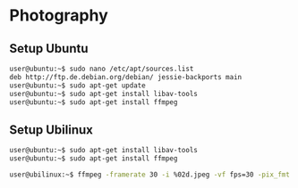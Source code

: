 # Photography

## Setup Ubuntu

```sh
user@ubuntu:~$ sudo nano /etc/apt/sources.list
deb http://ftp.de.debian.org/debian/ jessie-backports main 
user@ubuntu:~$ sudo apt-get update
user@ubuntu:~$ sudo apt-get install libav-tools
user@ubuntu:~$ sudo apt-get install ffmpeg
```

## Setup Ubilinux

```sh
user@ubuntu:~$ sudo apt-get install libav-tools
user@ubuntu:~$ sudo apt-get install ffmpeg
```

```sh
user@ubilinux:~$ ffmpeg -framerate 30 -i %02d.jpeg -vf fps=30 -pix_fmt yuv420p output.mp4
```